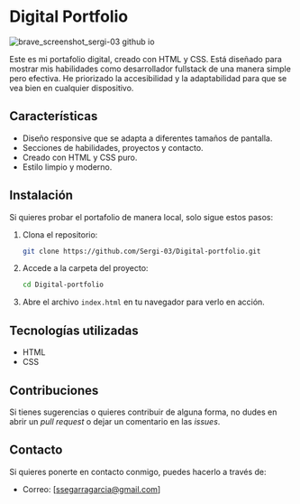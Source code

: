 # Digital Portfolio
![brave_screenshot_sergi-03 github io](https://github.com/user-attachments/assets/5b8e13d6-b25d-468d-8558-b6a26dbf4895)

Este es mi portafolio digital, creado con HTML y CSS. Está diseñado para mostrar mis habilidades como desarrollador fullstack de una manera simple pero efectiva. He priorizado la accesibilidad y la adaptabilidad para que se vea bien en cualquier dispositivo.

## Características

- Diseño responsive que se adapta a diferentes tamaños de pantalla.
- Secciones de habilidades, proyectos y contacto.
- Creado con HTML y CSS puro.
- Estilo limpio y moderno.

## Instalación

Si quieres probar el portafolio de manera local, solo sigue estos pasos:

1. Clona el repositorio:

   ```bash
   git clone https://github.com/Sergi-03/Digital-portfolio.git
   ```

2. Accede a la carpeta del proyecto:

   ```bash
   cd Digital-portfolio
   ```

3. Abre el archivo `index.html` en tu navegador para verlo en acción.

## Tecnologías utilizadas

- HTML
- CSS

## Contribuciones

Si tienes sugerencias o quieres contribuir de alguna forma, no dudes en abrir un *pull request* o dejar un comentario en las *issues*.

## Contacto

Si quieres ponerte en contacto conmigo, puedes hacerlo a través de:

- Correo: [ssegarragarcia@gmail.com]
